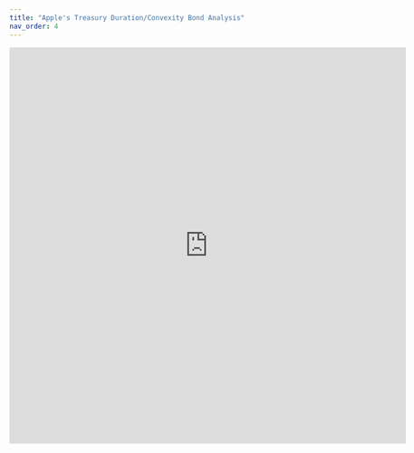 ```yaml
---
title: "Apple's Treasury Duration/Convexity Bond Analysis"
nav_order: 4
---
```

<iframe width="700" height="700" frameborder="0" scrolling="no" src="https://1drv.ms/x/c/bc42f51f77b4ccbd/IQSpj4-85F1rQp9vfK9W9odSAelbSZFfS3pFA9_ftI33NJU?em=2&wdAllowInteractivity=False&wdHideGridlines=True&wdHideHeaders=True&wdDownloadButton=True&wdInConfigurator=True&wdInConfigurator=True"></iframe>

